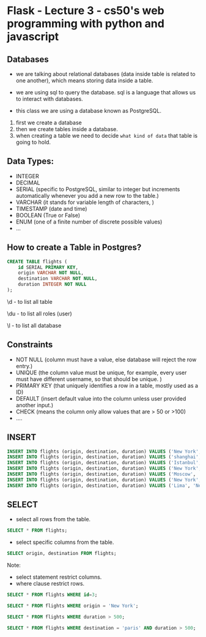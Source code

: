 # Flask - Lecture 3 - cs50's web programming with python and javascript



## Databases

- we are talking about relational databases (data inside table is related to one another), which means storing data inside a table.

- we are using sql to query the database. sql is a language that allows us to interact with databases.

- this class we are using a database known as PostgreSQL. 



1. first we create a database
2. then we create tables inside a database.
3. when creating a table we need to decide `what kind of data` that table is going to hold.



## Data Types:

- INTEGER
- DECIMAL
- SERIAL (specific to PostgreSQL, similar to integer but increments automatically whenever you add a new row to the table.)
- VARCHAR (it stands for variable length of characters, )
- TIMESTAMP (date and time)
- BOOLEAN (True or False)
- ENUM (one of a finite number of discrete possible values)
- ...



## How to create a Table in Postgres?

```sql
CREATE TABLE flights (
	id SERIAL PRIMARY KEY,
    origin VARCHAR NOT NULL,
    destination VARCHAR NOT NULL,
    duration INTEGER NOT NULL
);
```

\d - to list all table 

\du - to list all roles (user)

\l - to list all database

## Constraints

- NOT NULL (column must have a value, else database will reject the row entry.)
- UNIQUE (the column value must be unique, for example, every user must have different username, so that should be unique. )
- PRIMARY KEY (that uniquely identifies a row in a table, mostly used as a ID)
- DEFAULT (insert default value into the column unless user provided another input.)
- CHECK (means the column only allow values that are > 50 or >100)
- ....

## INSERT

```sql
INSERT INTO flights (origin, destination, duration) VALUES ('New York', 'London', 415);
INSERT INTO flights (origin, destination, duration) VALUES ('shanghai', 'Paris', 760);
INSERT INTO flights (origin, destination, duration) VALUES ('Istanbul', 'Tokyo', 415);
INSERT INTO flights (origin, destination, duration) VALUES ('New York', 'Paris', 415);
INSERT INTO flights (origin, destination, duration) VALUES ('Moscow', 'Paris', 415);
INSERT INTO flights (origin, destination, duration) VALUES ('New York', 'London', 415);
INSERT INTO flights (origin, destination, duration) VALUES ('Lima', 'New York', 415);
```

 ## SELECT 

- select all rows from the table.
 ```sql
SELECT * FROM flights;
 ```
- select specific columns from the table.
 ```sql
 SELECT origin, destination FROM flights;
 ```
 Note:
- select statement restrict columns.
- where clause restrict rows.

```sql
SELECT * FROM flights WHERE id=3;
```

```sql
SELECT * FROM flights WHERE origin = 'New York';
```

```sql
SELECT * FROM flights WHERE duration > 500;
```

```sql
SELECT * FROM flights WHERE destination = 'paris' AND duration > 500;
```